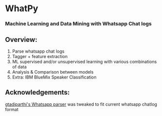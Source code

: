 # WhatPy
<h3>Machine Learning and Data Mining with Whatsapp Chat logs</h3>

<h2>Overview:</h2>

<ol>
  <li>Parse whatsapp chat logs</li>
  <li>Tagger + feature extraction</li>
  <li>ML supervised and/or unsupervised learning with various combinations of data</li>
  <li>Analysis & Comparison between models</li>
  <li>Extra: IBM BlueMix Speaker Classification</li>
</ol>

<h2>Acknowledgements:</h2>

<a href="https://github.com/gtadiparthi/whatsapp-parser-lite">gtadiparthi's Whatsapp parser</a> was tweaked to fit current whatsapp chatlog format
